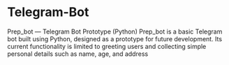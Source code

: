 # Telegram-Bot
Prep_bot — Telegram Bot Prototype (Python)
Prep_bot is a basic Telegram bot built using Python, designed as a prototype for future development. Its current functionality is limited to greeting users and collecting simple personal details such as name, age, and address
